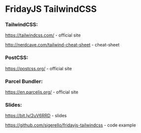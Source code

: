 # FridayJS TailwindCSS

### TailwindCSS:

https://tailwindcss.com/ - official site

http://nerdcave.com/tailwind-cheat-sheet - cheat-sheet

### PostCSS:

https://postcss.org/ - official site

### Parcel Bundler:

https://en.parceljs.org/ - official site

### Slides:

https://bit.ly/2uV6RRD - slides

https://github.com/sigerello/fridayjs-tailwindcss - code example
